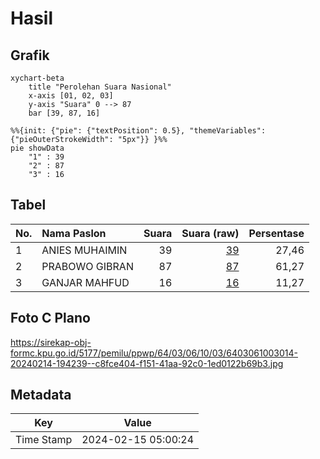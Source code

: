 # Hasil

## Grafik

```mermaid
xychart-beta
    title "Perolehan Suara Nasional"
    x-axis [01, 02, 03]
    y-axis "Suara" 0 --> 87
    bar [39, 87, 16]
```

```mermaid
%%{init: {"pie": {"textPosition": 0.5}, "themeVariables": {"pieOuterStrokeWidth": "5px"}} }%%
pie showData
    "1" : 39
    "2" : 87
    "3" : 16
```

## Tabel

| No. | Nama Paslon    | Suara | Suara (raw) | Persentase |
|:--- |:-------------- | -----:| -----------:| ----------:|
| 1   | ANIES MUHAIMIN | 39    | [39][p-1]   | 27,46      |
| 2   | PRABOWO GIBRAN | 87    | [87][p-2]   | 61,27      |
| 3   | GANJAR MAHFUD  | 16    | [16][p-3]   | 11,27      |


[p-1]: https://github.com/gigit-pemilu/pemilu-2024/blob/main/pilpres/hitung-suara/sub/64-kalimantan-timur/sub/03-berau/sub/06-gunung-tabur/sub/1003-gunung-tabur/sub/014-tps/sub/paslon-1.txt
[p-2]: https://github.com/gigit-pemilu/pemilu-2024/blob/main/pilpres/hitung-suara/sub/64-kalimantan-timur/sub/03-berau/sub/06-gunung-tabur/sub/1003-gunung-tabur/sub/014-tps/sub/paslon-2.txt
[p-3]: https://github.com/gigit-pemilu/pemilu-2024/blob/main/pilpres/hitung-suara/sub/64-kalimantan-timur/sub/03-berau/sub/06-gunung-tabur/sub/1003-gunung-tabur/sub/014-tps/sub/paslon-3.txt

## Foto C Plano

https://sirekap-obj-formc.kpu.go.id/5177/pemilu/ppwp/64/03/06/10/03/6403061003014-20240214-194239--c8fce404-f151-41aa-92c0-1ed0122b69b3.jpg


## Metadata

| Key        | Value               |
| ---------- | ------------------- |
| Time Stamp | 2024-02-15 05:00:24 |



